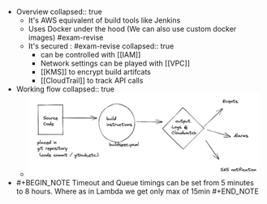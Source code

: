- Overview
  collapsed:: true
	- It's AWS equivalent of build tools like Jenkins
	- Uses Docker under the hood (We can also use custom docker images) #exam-revise
	- It's secured : #exam-revise
	  collapsed:: true
		- can be controlled with [[IAM]]
		- Network settings can be played with [[VPC]]
		- [[KMS]] to encrypt build artifcats
		- [[CloudTrail]] to track API calls
- Working flow
  collapsed:: true
	- ![image.png](../assets/image_1647975987455_0.png)
- #+BEGIN_NOTE
  Timeout and Queue timings can be set from 5 minutes to 8 hours. Where as in Lambda we get only max of 15min 
  #+END_NOTE